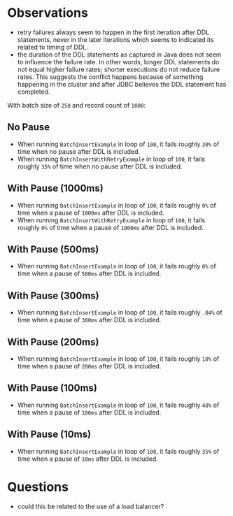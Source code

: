 # Observations

* retry failures always seem to happen in the first iteration after DDL statements, never in the later iterations which seems to indicated its related to timing of DDL.
* the duration of the DDL statements as captured in Java does not seem to influence the failure rate. In other words, longer DDL statements do not equal higher failure rates; shorter executions do not reduce failure rates.  This suggests the conflict happens because of something happening in the cluster and after JDBC believes the DDL statement has completed.

With batch size of `250` and record count of `1000`:

## No Pause
* When running `BatchInsertExample` in loop of `100`, it fails roughly `30%` of time when no pause after DDL is included.
* When running `BatchInsertWithRetryExample` in loop of `100`, it fails roughly `35%` of time when no pause after DDL is included.

## With Pause (1000ms)
* When running `BatchInsertExample` in loop of `100`, it fails roughly `0%` of time when a pause of `1000ms` after DDL is included.
* When running `BatchInsertWithRetryExample` in loop of `100`, it fails roughly `0%` of time when a pause of `1000ms` after DDL is included.

## With Pause (500ms)
* When running `BatchInsertExample` in loop of `100`, it fails roughly `0%` of time when a pause of `500ms` after DDL is included.

## With Pause (300ms)
* When running `BatchInsertExample` in loop of `100`, it fails roughly `.04%` of time when a pause of `300ms` after DDL is included.

## With Pause (200ms)
* When running `BatchInsertExample` in loop of `100`, it fails roughly `18%` of time when a pause of `200ms` after DDL is included.

## With Pause (100ms)
* When running `BatchInsertExample` in loop of `100`, it fails roughly `48%` of time when a pause of `100ms` after DDL is included.

## With Pause (10ms)
* When running `BatchInsertExample` in loop of `100`, it fails roughly `35%` of time when a pause of `10ms` after DDL is included.


# Questions
* could this be related to the use of a load balancer?